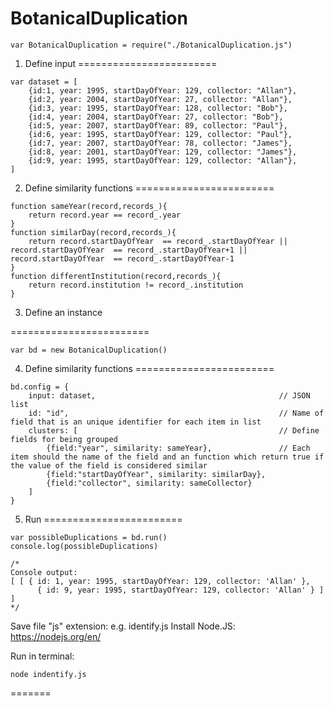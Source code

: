 # BotanicalDuplication


```
var BotanicalDuplication = require("./BotanicalDuplication.js")
```
1. Define input
========================
```
var dataset = [
    {id:1, year: 1995, startDayOfYear: 129, collector: "Allan"},
    {id:2, year: 2004, startDayOfYear: 27, collector: "Allan"},
    {id:3, year: 1995, startDayOfYear: 128, collector: "Bob"},
    {id:4, year: 2004, startDayOfYear: 27, collector: "Bob"},
    {id:5, year: 2007, startDayOfYear: 89, collector: "Paul"},
    {id:6, year: 1995, startDayOfYear: 129, collector: "Paul"},
    {id:7, year: 2007, startDayOfYear: 78, collector: "James"},
    {id:8, year: 2001, startDayOfYear: 129, collector: "James"},
    {id:9, year: 1995, startDayOfYear: 129, collector: "Allan"},
]
```

2. Define similarity functions
========================
```
function sameYear(record,records_){
    return record.year == record_.year
}
function similarDay(record,records_){
    return record.startDayOfYear  == record_.startDayOfYear || record.startDayOfYear  == record_.startDayOfYear+1 || record.startDayOfYear  == record_.startDayOfYear-1
}
function differentInstitution(record,records_){
    return record.institution != record_.institution
}
```
3. Define an instance

========================
```
var bd = new BotanicalDuplication()
```

4. Define similarity functions
========================
```
bd.config = {
    input: dataset,                                         // JSON list
    id: "id",                                               // Name of field that is an unique identifier for each item in list
    clusters: [                                             // Define fields for being grouped
        {field:"year", similarity: sameYear},               // Each item should the name of the field and an function which return true if the value of the field is considered similar
        {field:"startDayOfYear", similarity: similarDay},
        {field:"collector", similarity: sameCollector}
    ]
}
```
5. Run
========================
```
var possibleDuplications = bd.run()
console.log(possibleDuplications)

/*
Console output:
[ [ { id: 1, year: 1995, startDayOfYear: 129, collector: 'Allan' },
      { id: 9, year: 1995, startDayOfYear: 129, collector: 'Allan' } ] ]
*/

```
Save file "js" extension: e.g. identify.js
Install Node.JS: https://nodejs.org/en/

Run in terminal:

```
node indentify.js
```
=======
```

